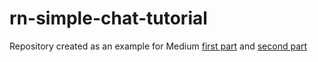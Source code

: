# rn-simple-chat-tutorial

Repository created as an example for Medium [first part](https://medium.com/@andriidrozdov/chat-in-30-minutes-with-reactnative-and-firebase-seriously-pt-1-1712a18f7c8a) and [second part](https://medium.com/@andriidrozdov/chat-in-30-minutes-with-reactnative-and-firebase-seriously-pt-2-1994d2401774)
